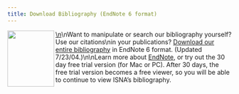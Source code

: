 ```yaml
---
title: Download Bibliography (EndNote 6 format)
---
```


<A HREF="http://www.endnote.com/">\n<IMG SRC="/img/books/endnote.gif" WIDTH="105" HEIGHT="126" ALIGN="left" NATURALSIZEFLAG="3" BORDER="0" /></A>\nWant to manipulate or search our bibliography yourself? Use our citations\nin your publications? <A HREF="/library/ISNA_bibliography.enl.zip">Download our entire bibliography</A> in EndNote 6 format. (Updated 7/23/04.)\n\nLearn more about <A HREF="http://www.endnote.com/">EndNote</A>, or try out the 30 day free trial version (for Mac or PC). After 30 days, the free trial version becomes a free viewer, so you will be able to continue to view <span class="caps">ISNA</span>&#8217;s bibliography.